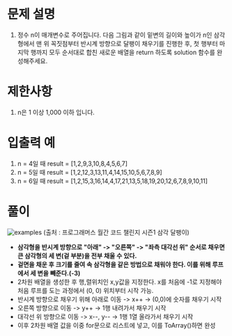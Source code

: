 # 문제 설명

1. 정수 n이 매개변수로 주어집니다. 다음 그림과 같이 밑변의 길이와 높이가 n인 삼각형에서 맨 위 꼭짓점부터 반시계 방향으로 달팽이 채우기를 진행한 후, 첫 행부터 마지막 행까지 모두 순서대로 합친 새로운 배열을 return 하도록 solution 함수를 완성해주세요.

# 제한사항

1. n은 1 이상 1,000 이하 입니다.

# 입출력 예

1. n = 4일 때 result = [1,2,9,3,10,8,4,5,6,7]
2. n = 5일 때 result = [1,2,12,3,13,11,4,14,15,10,5,6,7,8,9]
3. n = 6일 때 result = [1,2,15,3,16,14,4,17,21,13,5,18,19,20,12,6,7,8,9,10,11]

# 풀이
![examples](https://github.com/user-attachments/assets/2a32b579-c87d-4213-afd7-59dfaef3e015)
(출처 : 프로그래머스 월간 코드 챌린지 시즌1 삼각 달팽이)

- **삼각형을 반시계 방향으로 "아래" -> "오른쪽" -> "좌측 대각선 위" 순서로 채우면 큰 삼각형의 세 변(겉 부분)을 전부 채울 수 있다.**
- **겉면을 채운 후 크기를 줄여 속 삼각형을 같은 방법으로 채워야 한다. 이를 위해 루프에서 세 변을 빼준다.(-3)**
- 2차원 배열을 생성한 후 행,렬위치인 x,y값을 지정한다. x를 처음에 -1로 지정해야 처음 루프를 도는 과정에서 (0, 0) 위치부터 시작 가능.
- 반시계 방향으로 채우기 위해 아래로 이동 -> x++ -> (0,0)에 숫자를 채우기 시작
- 오른쪽 방향으로 이동 -> y++ -> 1행 내려가서 채우기 시작
- 대각선 위 방향으로 이동 -> x--, y-- -> 1행 1열 올라가서 채우기 시작
- 이후 2차원 배열 값을 이중 for문으로 리스트에 넣고, 이를 ToArray()하면 완성 

